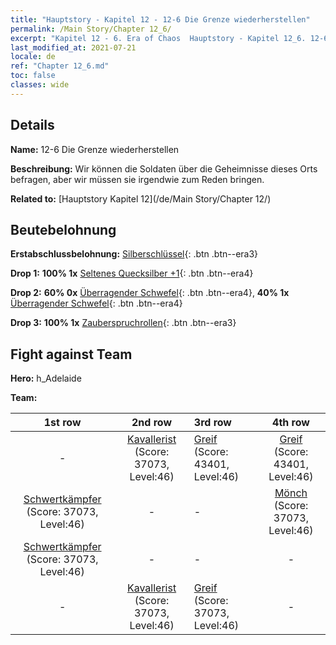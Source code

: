 ```yaml
---
title: "Hauptstory - Kapitel 12 - 12-6 Die Grenze wiederherstellen"
permalink: /Main Story/Chapter 12_6/
excerpt: "Kapitel 12 - 6. Era of Chaos  Hauptstory - Kapitel 12_6. 12-6 Die Grenze wiederherstellen"
last_modified_at: 2021-07-21
locale: de
ref: "Chapter 12_6.md"
toc: false
classes: wide
---
```


## Details

 **Name:** 12-6 Die Grenze wiederherstellen

 **Beschreibung:** Wir können die Soldaten über die Geheimnisse dieses Orts befragen, aber wir müssen sie irgendwie zum Reden bringen.

 **Related to:** [Hauptstory Kapitel 12](/de/Main Story/Chapter 12/)

## Beutebelohnung

 **Erstabschlussbelohnung:** [Silberschlüssel](/ItemsDE/con_693/){: .btn .btn--era3}

 **Drop 1:** **100% 1x** [Seltenes Quecksilber +1](/ItemsDE/mat_42/){: .btn .btn--era4}

 **Drop 2:** **60% 0x** [Überragender Schwefel](/ItemsDE/mat_36/){: .btn .btn--era4}, **40% 1x** [Überragender Schwefel](/ItemsDE/mat_36/){: .btn .btn--era4}

 **Drop 3:** **100% 1x** [Zauberspruchrollen](/ItemsDE/con_694/){: .btn .btn--era3}


## Fight against Team
 **Hero:** h_Adelaide

 **Team:**


  | 1st row | 2nd row | 3rd row | 4th row |
  |:----:|:----:|:----|:----:|
  | - | [Kavallerist](/de/units/Cavalier/) (Score: 37073, Level:46)  | [Greif](/de/units/Griffin/) (Score: 43401, Level:46)  | [Greif](/de/units/Griffin/) (Score: 43401, Level:46)  |
  | [Schwertkämpfer](/de/units/Swordsman/) (Score: 37073, Level:46)  | - | - | [Mönch](/de/units/Monk/) (Score: 37073, Level:46)  |
  | [Schwertkämpfer](/de/units/Swordsman/) (Score: 37073, Level:46)  | - | - | - |
  | - | [Kavallerist](/de/units/Cavalier/) (Score: 37073, Level:46)  | [Greif](/de/units/Griffin/) (Score: 37073, Level:46)  | - |


